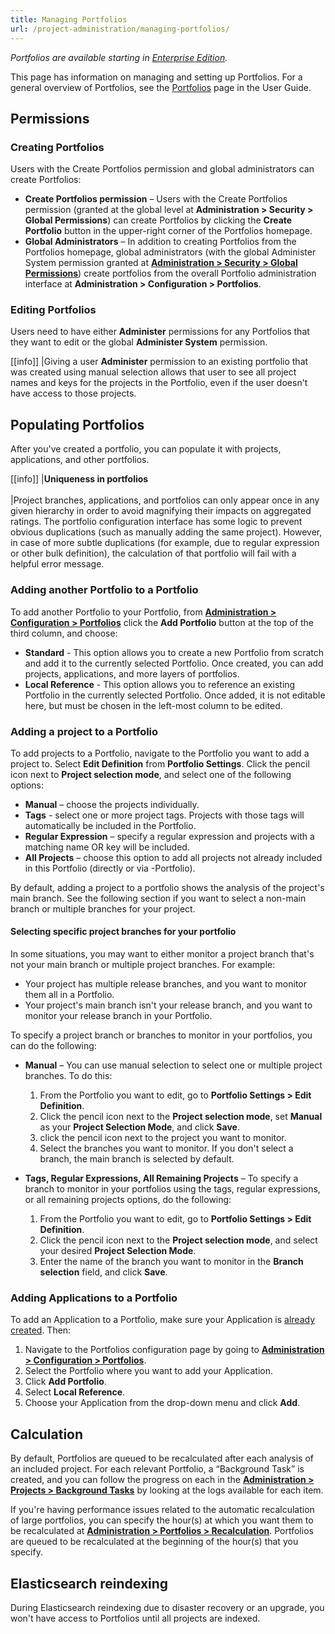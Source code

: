 ```yaml
---
title: Managing Portfolios
url: /project-administration/managing-portfolios/
---
```


*Portfolios are available starting in [Enterprise Edition](https://redirect.sonarsource.com/editions/enterprise.html).*

This page has information on managing and setting up Portfolios. For a general overview of Portfolios, see the [Portfolios](/user-guide/portfolios/) page in the User Guide.

## Permissions

### Creating Portfolios
Users with the Create Portfolios permission and global administrators can create Portfolios:

* **Create Portfolios permission** – Users with the Create Portfolios permission (granted at the global level at **Administration > Security > Global Permissions**) can create Portfolios by clicking the **Create Portfolio** button in the upper-right corner of the Portfolios homepage.
* **Global Administrators** – In addition to creating Portfolios from the Portfolios homepage, global administrators (with the global Administer System permission granted at [**Administration > Security > Global Permissions**](/#sonarqube-admin#/admin/permissions)) create portfolios from the overall Portfolio administration interface at **Administration > Configuration > Portfolios**.

### Editing Portfolios
Users need to have either **Administer** permissions for any Portfolios that they want to edit or the global **Administer System** permission.

[[info]]
|Giving a user **Administer** permission to an existing portfolio that was created using manual selection allows that user to see all project names and keys for the projects in the Portfolio, even if the user doesn't have access to those projects.

## Populating Portfolios
After you've created a portfolio, you can populate it with projects, applications, and other portfolios.

[[info]]
|**Uniqueness in portfolios**<br/><br/>
|Project branches, applications, and portfolios can only appear once in any given hierarchy in order to avoid magnifying their impacts on aggregated ratings. The portfolio configuration interface has some logic to prevent obvious duplications (such as manually adding the same project). However, in case of more subtle duplications (for example, due to regular expression or other bulk definition), the calculation of that portfolio will fail with a helpful error message.

### Adding another Portfolio to a Portfolio
To add another Portfolio to your Portfolio, from **[Administration > Configuration > Portfolios](/#sonarqube-admin#/admin/extension/governance/views_console)** click the **Add Portfolio** button at the top of the third column, and choose:

* **Standard** - This option allows you to create a new Portfolio from scratch and add it to the currently selected Portfolio. Once created, you can add projects, applications, and more layers of portfolios.
* **Local Reference** - This option allows you to reference an existing Portfolio in the currently selected Portfolio. Once added, it is not editable here, but must be chosen in the left-most column to be edited.

### Adding a project to a Portfolio
To add projects to a Portfolio, navigate to the Portfolio you want to add a project to. Select **Edit Definition** from **Portfolio Settings**. Click the pencil icon next to **Project selection mode**, and select one of the following options:

* **Manual** – choose the projects individually.
* **Tags** - select one or more project tags. Projects with those tags will automatically be included in the Portfolio.
* **Regular Expression** – specify a regular expression and projects with a matching name OR key will be included.
* **All Projects** – choose this option to add all projects not already included in this Portfolio (directly or via  -Portfolio).

By default, adding a project to a portfolio shows the analysis of the project's main branch. See the following section if you want to select a non-main branch or multiple branches for your project.

#### **Selecting specific project branches for your portfolio**
In some situations, you may want to either monitor a project branch that's not your main branch or multiple project branches. For example:

* Your project has multiple release branches, and you want to monitor them all in a Portfolio.
* Your project's main branch isn't your release branch, and you want to monitor your release branch in your Portfolio.

To specify a project branch or branches to monitor in your portfolios, you can do the following:

* **Manual** – You can use manual selection to select one or multiple project branches. To do this: 
   1. From the Portfolio you want to edit, go to **Portfolio Settings > Edit Definition**.
   2. Click the pencil icon next to the **Project selection mode**, set **Manual** as your **Project Selection Mode**, and click **Save**.
   3. click the pencil icon next to the project you want to monitor. 
   4. Select the branches you want to monitor. If you don't select a branch, the main branch is selected by default.
   
* **Tags, Regular Expressions, All Remaining Projects** – To specify a branch to monitor in your portfolios using the tags, regular expressions, or all remaining projects options, do the following:
   1. From the Portfolio you want to edit, go to **Portfolio Settings > Edit Definition**. 
   2. Click the pencil icon next to the **Project selection mode**, and select your desired **Project Selection Mode**.
   3. Enter the name of the branch you want to monitor in the **Branch selection** field, and click **Save**.

### Adding Applications to a Portfolio
To add an Application to a Portfolio, make sure your Application is [already created](/user-guide/applications/). Then:

1. Navigate to the Portfolios configuration page by going to **[Administration > Configuration > Portfolios](/#sonarqube-admint#/admin/extension/governance/views_console/)**.
2. Select the Portfolio where you want to add your Application.
3. Click **Add Portfolio**.
4. Select **Local Reference**.
5. Choose your Application from the drop-down menu and click **Add**.

## Calculation
By default, Portfolios are queued to be recalculated after each analysis of an included project. For each relevant Portfolio, a “Background Task” is created, and you can follow the progress on each in the **[Administration > Projects > Background Tasks](/#sonarqube-admin#/admin/background_tasks)** by looking at the logs available for each item.

If you're having performance issues related to the automatic recalculation of large portfolios, you can specify the hour(s) at which you want them to be recalculated at **[Administration > Portfolios > Recalculation](/#sonarqube-admin#/admin/settings?category=portfolios)**. Portfolios are queued to be recalculated at the beginning of the hour(s) that you specify.

## Elasticsearch reindexing
During Elasticsearch reindexing due to disaster recovery or an upgrade, you won't have access to Portfolios until all projects are indexed.
